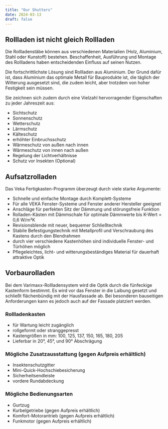 ```yaml
---
title: "Our Shutters"
date: 2024-03-13
draft: false
---
```


## Rollladen ist nicht gleich Rollladen

Die Rollladenstäbe können aus verschiedenen Materialien (Holz, Aluminium, Stahl oder Kunstoff) bestehen. Beschaffenheit, Ausführung und Montage des Rollladens haben entscheidenden Einfluss auf seinen Nutzen.

Die fortschrittlichste Lösung sind Rollladen aus Aluminium. Der Grund dafür ist, dass Aluminium das optimale Metall für Bauprodukte ist, die täglich der Witterung ausgesetzt sind, die zudem leicht, aber trotzdem von hoher Festigkeit sein müssen.

<!-- image -->

Sie zeichnen sich zudem durch eine Vielzahl hervorragender Eigenschaften zu jeder Jahreszeit aus:

- Sichtschutz
- Sonnenschutz
- Wetterschutz
- Lärmschutz
- Kälteschutz
- erhöhter Einbruchsschutz
- Wärmeschutz von außen nach innen
- Wärmeschutz von innen nach außen
- Regelung der Lichtverhältnisse
- Schutz vor Insekten (Optional)

## Aufsatzrolladen

Das Veka Fertigkasten-Programm überzeugt durch viele starke Argumente:

- Schnelle und einfache Montage durch Komplett-Systeme
- Für alle VEKA Fenster-Systeme und Fenster anderer Hersteller geeignet
- Anschläge für perfekten Sitz der Dämmung und störungsfreie Funktion
- Rolladen-Kästen mit Dämmschale für optimale Dämmwerte bis K-Wert = 0,6 W/m²K
- Revisionsblende mit neuer, bequemer Schließtechnik
- Stabile Befestigungstechnik mit Metallprofil und Verschraubung des Kastens durch den Blendrahmen
- durch vier verschiedene Kastenhöhen sind individuelle Fenster- und Türhöhen möglich
- Pflegeleichtes, licht- und witterungsbeständiges Material für dauerhaft attraktive Optik

## Vorbaurolladen

Bei dem Varimaxx-Rollladensystem wird die Optik durch die fünfeckige Kastenform bestimmt. Es wird vor das Fenster in die Laibung gesetzt und schließt flächenbündig mit der Hausfassade ab. Bei besonderen bauseitigen Anforderungen kann es jedoch auch auf der Fassade platziert werden.

### Rollladenkasten

- für Wartung leicht zugänglich
- rollgeformt oder stranggepresst
- Kastengrößen in mm: 100, 125, 137, 150, 165, 180, 205
- Lieferbar in 20°, 45°, und 90° Abschrägung

### Mögliche Zusatzausstattung (gegen Aufpreis erhältlich)

- Insektenschutzgitter
- Mini-Quick-Hochschiebesicherung
- Sicherheitsendleiste
- vordere Rundabdeckung

### Mögliche Bedienungsarten

- Gurtzug
- Kurbelgetriebe (gegen Aufpreis erhältlich)
- Komfort-Motorantrieb (gegen Aufpreis erhältlich)
- Funkmotor (gegen Aufpreis erhältlich)